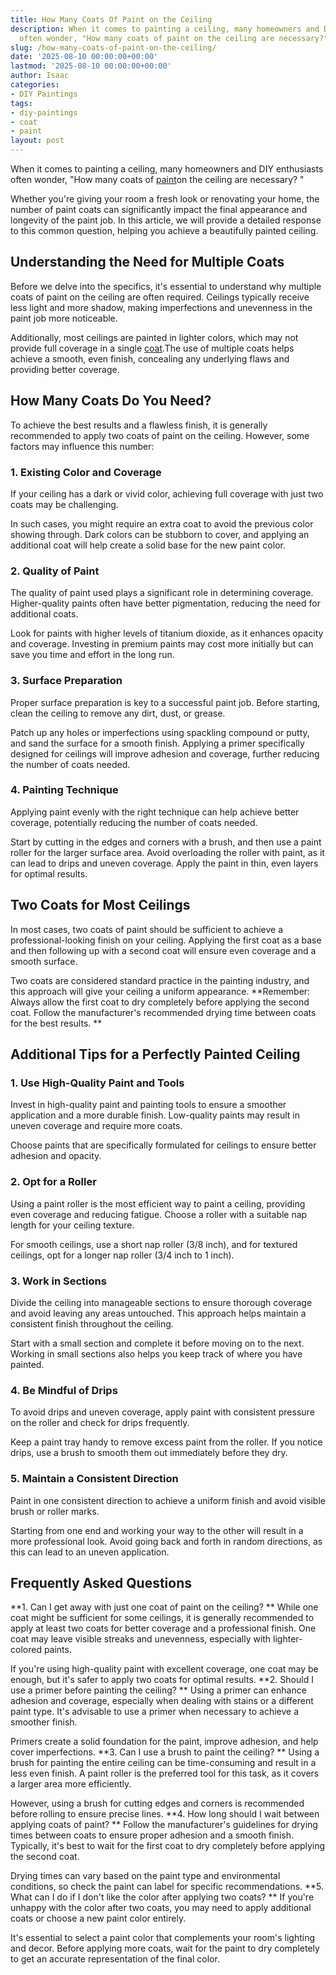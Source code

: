 ```yaml
---
title: How Many Coats Of Paint on the Ceiling
description: When it comes to painting a ceiling, many homeowners and DIY enthusiasts
  often wonder, "How many coats of paint on the ceiling are necessary?" Whether you're...
slug: /how-many-coats-of-paint-on-the-ceiling/
date: '2025-08-10 00:00:00+00:00'
lastmod: '2025-08-10 00:00:00+00:00'
author: Isaac
categories:
- DIY Paintings
tags:
- diy-paintings
- coat
- paint
layout: post
---
```

When it comes to painting a ceiling, many homeowners and DIY enthusiasts often wonder, "How many coats of [paint](https://pestpolicy.com/how-many-coats-of-paint-on-a-fiberglass-boat/)on the ceiling are necessary? "

Whether you're giving your room a fresh look or renovating your home, the number of paint coats can significantly impact the final appearance and longevity of the paint job. In this article, we will provide a detailed response to this common question, helping you achieve a beautifully painted ceiling.

##  Understanding the Need for Multiple Coats

Before we delve into the specifics, it's essential to understand why multiple coats of paint on the ceiling are often required. Ceilings typically receive less light and more shadow, making imperfections and unevenness in the paint job more noticeable.

Additionally, most ceilings are painted in lighter colors, which may not provide full coverage in a single [coat](https://pestpolicy.com/best-clear-coat-for-snowboard/).The use of multiple coats helps achieve a smooth, even finish, concealing any underlying flaws and providing better coverage.

##  How Many Coats Do You Need?

To achieve the best results and a flawless finish, it is generally recommended to apply two coats of paint on the ceiling. However, some factors may influence this number:

###  1. Existing Color and Coverage

If your ceiling has a dark or vivid color, achieving full coverage with just two coats may be challenging.

In such cases, you might require an extra coat to avoid the previous color showing through. Dark colors can be stubborn to cover, and applying an additional coat will help create a solid base for the new paint color.

###  2. Quality of Paint

The quality of paint used plays a significant role in determining coverage. Higher-quality paints often have better pigmentation, reducing the need for additional coats.

Look for paints with higher levels of titanium dioxide, as it enhances opacity and coverage. Investing in premium paints may cost more initially but can save you time and effort in the long run.

###  3. Surface Preparation

Proper surface preparation is key to a successful paint job. Before starting, clean the ceiling to remove any dirt, dust, or grease.

Patch up any holes or imperfections using spackling compound or putty, and sand the surface for a smooth finish. Applying a primer specifically designed for ceilings will improve adhesion and coverage, further reducing the number of coats needed.

###  4. Painting Technique

Applying paint evenly with the right technique can help achieve better coverage, potentially reducing the number of coats needed.

Start by cutting in the edges and corners with a brush, and then use a paint roller for the larger surface area. Avoid overloading the roller with paint, as it can lead to drips and uneven coverage. Apply the paint in thin, even layers for optimal results.

##  Two Coats for Most Ceilings

In most cases, two coats of paint should be sufficient to achieve a professional-looking finish on your ceiling. Applying the first coat as a base and then following up with a second coat will ensure even coverage and a smooth surface.

Two coats are considered standard practice in the painting industry, and this approach will give your ceiling a uniform appearance. **Remember: Always allow the first coat to dry completely before applying the second coat. Follow the manufacturer's recommended drying time between coats for the best results. **

##  Additional Tips for a Perfectly Painted Ceiling

###  1. Use High-Quality Paint and Tools

Invest in high-quality paint and painting tools to ensure a smoother application and a more durable finish. Low-quality paints may result in uneven coverage and require more coats.

Choose paints that are specifically formulated for ceilings to ensure better adhesion and opacity.

###  2. Opt for a Roller

Using a paint roller is the most efficient way to paint a ceiling, providing even coverage and reducing fatigue. Choose a roller with a suitable nap length for your ceiling texture.

For smooth ceilings, use a short nap roller (3/8 inch), and for textured ceilings, opt for a longer nap roller (3/4 inch to 1 inch).

###  3. Work in Sections

Divide the ceiling into manageable sections to ensure thorough coverage and avoid leaving any areas untouched. This approach helps maintain a consistent finish throughout the ceiling.

Start with a small section and complete it before moving on to the next. Working in small sections also helps you keep track of where you have painted.

###  4. Be Mindful of Drips

To avoid drips and uneven coverage, apply paint with consistent pressure on the roller and check for drips frequently.

Keep a paint tray handy to remove excess paint from the roller. If you notice drips, use a brush to smooth them out immediately before they dry.

###  5. Maintain a Consistent Direction

Paint in one consistent direction to achieve a uniform finish and avoid visible brush or roller marks.

Starting from one end and working your way to the other will result in a more professional look. Avoid going back and forth in random directions, as this can lead to an uneven application.

##  Frequently Asked Questions

**1. Can I get away with just one coat of paint on the ceiling? ** While one coat might be sufficient for some ceilings, it is generally recommended to apply at least two coats for better coverage and a professional finish. One coat may leave visible streaks and unevenness, especially with lighter-colored paints.

If you're using high-quality paint with excellent coverage, one coat may be enough, but it's safer to apply two coats for optimal results. **2. Should I use a primer before painting the ceiling? ** Using a primer can enhance adhesion and coverage, especially when dealing with stains or a different paint type. It's advisable to use a primer when necessary to achieve a smoother finish.

Primers create a solid foundation for the paint, improve adhesion, and help cover imperfections. **3. Can I use a brush to paint the ceiling? ** Using a brush for painting the entire ceiling can be time-consuming and result in a less even finish. A paint roller is the preferred tool for this task, as it covers a larger area more efficiently.

However, using a brush for cutting edges and corners is recommended before rolling to ensure precise lines. **4. How long should I wait between applying coats of paint? ** Follow the manufacturer's guidelines for drying times between coats to ensure proper adhesion and a smooth finish. Typically, it's best to wait for the first coat to dry completely before applying the second coat.

Drying times can vary based on the paint type and environmental conditions, so check the paint can label for specific recommendations. **5. What can I do if I don't like the color after applying two coats? ** If you're unhappy with the color after two coats, you may need to apply additional coats or choose a new paint color entirely.

It's essential to select a paint color that complements your room's lighting and decor. Before applying more coats, wait for the paint to dry completely to get an accurate representation of the final color.
